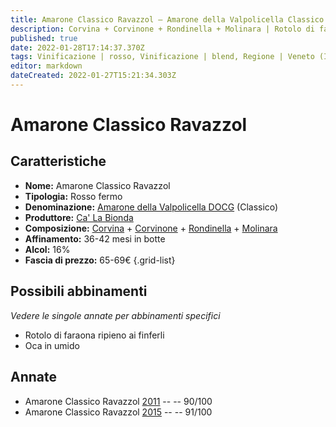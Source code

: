 ```yaml
---
title: Amarone Classico Ravazzol – Amarone della Valpolicella Classico DOCG – Ca' La Bionda – Veneto (IT) – 65-69€ – 4★-5★
description: Corvina + Corvinone + Rondinella + Molinara | Rotolo di faraona ripieno ai finferli – Oca in umido
published: true
date: 2022-01-28T17:14:37.370Z
tags: Vinificazione | rosso, Vinificazione | blend, Regione | Veneto (IT), Vinificazione | fermo, Valutazioni | 5 stelle, Prezzi | 65-69€, Vitigni | Corvina, Vitigni | Rondinella, Vitigni | Corvinone, Alimento | faraona, Alimento | oca, Cottura | in umido, Aromatizzazione | con funghi
editor: markdown
dateCreated: 2022-01-27T15:21:34.303Z
---
```


# Amarone Classico Ravazzol

## Caratteristiche
- **Nome:** <span class="nome">Amarone Classico Ravazzol</span>
- **Tipologia:** Rosso fermo
- **Denominazione:** <span class="denominazione">[Amarone della Valpolicella DOCG](/denominazioni/Italia/Veneto/DOCG/Amarone-della-Valpolicella)</span>  (Classico)
- **Produttore:** <span class="cantina">[Ca' La Bionda](/produttori/Italia/Veneto/Ca-La-Bionda)</span> 
- **Composizione:** [Corvina](/vitigni/Italia/bacca-nera/corvina) + [Corvinone](/vitigni/Italia/bacca-nera/corvinone) + [Rondinella](/vitigni/Italia/bacca-nera/rondinella) + [Molinara](/vitigni/Italia/bacca-nera/molinara)
- **Affinamento:** 36-42 mesi in botte
- **Alcol:** 16%
- **Fascia di prezzo:** 65-69€
{.grid-list}

## Possibili abbinamenti
*Vedere le singole annate per abbinamenti specifici*

- Rotolo di faraona ripieno ai finferli 
- Oca in umido

## Annate
- Amarone Classico Ravazzol [2011](vini/Italia/Veneto/Ca-La-Bionda/Amarone-Classico-Ravazzol/2011) -- <span class="star-4"></span> -- 90/100
- Amarone Classico Ravazzol [2015](vini/Italia/Veneto/Ca-La-Bionda/Amarone-Classico-Ravazzol/2015) -- <span class="star-5"></span> -- 91/100
